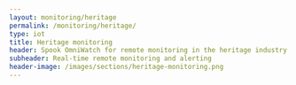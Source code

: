 ```yaml
---
layout: monitoring/heritage
permalink: /monitoring/heritage/
type: iot
title: Heritage monitoring
header: Spook OmniWatch for remote monitoring in the heritage industry 
subheader: Real-time remote monitoring and alerting
header-image: /images/sections/heritage-monitoring.png
---
```

